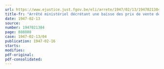 ```yaml
---
url: https://www.ejustice.just.fgov.be/eli/arrete/1947/02/13/1947021304/justel
title-fr: "Arrêté ministériel décrétant une baisse des prix de vente de certains produits textiles et plaçant d'autres sous le régime du prix normal"
date: 1947-02-13
source:
number: 1947021304
page: 888888
case: 1947-02-13/04
publication: 1947-02-16
starts:
modifies:
pdf-original:
pdf-consolidated:
---
```


